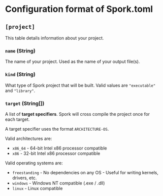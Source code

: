 # Configuration format of Spork.toml

## `[project]`
This table details information about your project.

### `name` (String)
The name of your project. Used as the name of your output file(s).

### `kind` (String)
What type of Spork project that will be built. Valid values are `"executable"` and `"library"`.

### `target` (String[])
A list of **target specifiers**. Spork will cross compile the project once for each target.

A target specifier uses the format `ARCHITECTURE-OS`.

Valid architectures are:
- `x86_64` - 64-bit Intel x86 processor compatible
- `x86` - 32-bit Intel x86 processor compatible

Valid operating systems are:
- `freestanding` - No dependencies on any OS - Useful for writing kernels, drivers, etc.
- `windows` - Windows NT compatible (.exe / .dll)
- `linux` - Linux compatible

